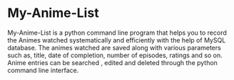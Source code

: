 # My-Anime-List
My-Anime-List is a python command line program that helps you to record the Animes watched systematically and efficiently with the help of MySQL database. The animes watched are saved along with various parameters such as, title, date of completion, number of episodes, ratings and so on. Anime entries can be searched , edited and deleted through the python command line interface.
